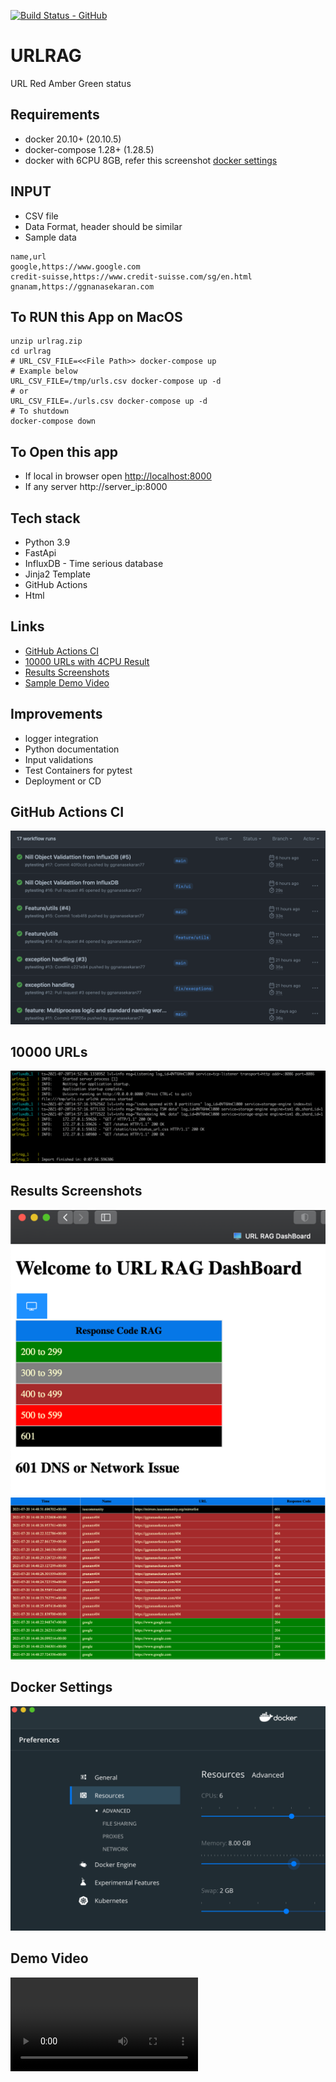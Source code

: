 [![Build Status - GitHub](https://github.com/ggnanasekaran77/urlrag/workflows/pytesting/badge.svg)](https://github.com/ggnanasekaran77/monitor-service/actions?query=workflow%3Apytesting)
# URLRAG 
URL Red Amber Green status

## Requirements 
* docker 20.10+ (20.10.5)
* docker-compose 1.28+ (1.28.5)
* docker with 6CPU 8GB, refer this screenshot [docker settings](#docker-settings)

## INPUT
* CSV file
* Data Format, header should be similar
* Sample data 
```csv
name,url
google,https://www.google.com
credit-suisse,https://www.credit-suisse.com/sg/en.html
gnanam,https://ggnanasekaran.com
```

## To RUN this App on MacOS
```shell
unzip urlrag.zip
cd urlrag
# URL_CSV_FILE=<<File Path>> docker-compose up
# Example below
URL_CSV_FILE=/tmp/urls.csv docker-compose up -d
# or
URL_CSV_FILE=./urls.csv docker-compose up -d
# To shutdown
docker-compose down
```

## To Open this app
* If local in browser open [http://localhost:8000](http://localhost:8000)
* If any server http://server_ip:8000

## Tech stack
* Python 3.9 
* FastApi
* InfluxDB - Time serious database
* Jinja2 Template
* GitHub Actions  
* Html

## Links
* [GitHub Actions CI](#gitHub-actions-ci)
* [10000 URLs with 4CPU Result](#1000-urls)
* [Results Screenshots](#results-screenshots)
* [Sample Demo Video](#demo-video)

## Improvements
* logger integration
* Python documentation
* Input validations
* Test Containers for pytest
* Deployment or CD

## GitHub Actions CI
![gitHub-actions-ci](./images/github_actions_ci.png)

## 10000 URLs
![1000 URLs](./images/10000_urls.png)

## Results Screenshots
![Results Screenshots](./images/results.png)
![Results Screenshots](./images/results1.png)

## Docker Settings
![Docker Settings](./images/docker_settings.png)

## Demo Video
![Demo Video](./images/demo.mp4)
